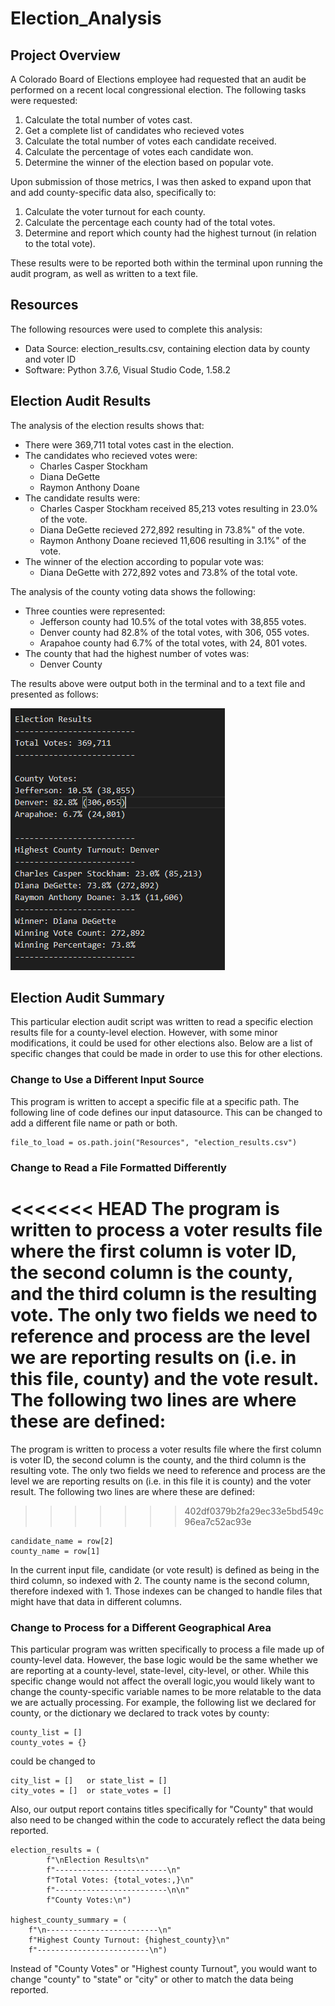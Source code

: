 # Election_Analysis

## Project Overview
A Colorado Board of Elections employee had requested that an audit be performed on a recent local congressional election.  The following tasks were requested:

1.  Calculate the total number of votes cast.
1.  Get a complete list of candidates who recieved votes
1.  Calculate the total number of votes each candidate received.
1.  Calculate the percentage of votes each candidate won.
1.  Determine the winner of the election based on popular vote.

Upon submission of those metrics, I was then asked to expand upon that and add county-specific data also, specifically to:
1.  Calculate the voter turnout for each county.
1.  Calculate the percentage each county had of the total votes.
1.  Determine and report which county had the highest turnout (in relation to the total vote).

These results were to be reported both within the terminal upon running the audit program, as well as written to a text file.

##  Resources
The following resources were used to complete this analysis:
- Data Source:  election_results.csv, containing election data by county and voter ID
- Software:  Python 3.7.6, Visual Studio Code, 1.58.2

## Election Audit Results
The analysis of the election results shows that:
- There were 369,711 total votes cast in the election.
- The candidates who recieved votes were:
    - Charles Casper Stockham
    - Diana DeGette
    - Raymon Anthony Doane
- The candidate results were:
    - Charles Casper Stockham received 85,213 votes resulting in 23.0% of the vote.
    - Diana DeGette recieved 272,892 resulting in 73.8%" of the vote. 
    - Raymon Anthony Doane recieved 11,606 resulting in 3.1%" of the vote.
- The winner of the election according to popular vote was:
    - Diana DeGette with 272,892 votes and 73.8% of the total vote.

 The analysis of the county voting data shows the following:
 - Three counties were represented:
    - Jefferson county had 10.5% of the total votes with 38,855 votes.
    - Denver county had 82.8% of the total votes, with 306, 055 votes.
    - Arapahoe county had 6.7% of the total votes, with 24, 801 votes.
 - The county that had the highest number of votes was:
    - Denver County

The results above were output both in the terminal and to a text file and presented as follows:

![Results_output](analysis/Results_output.png)


 ## Election Audit Summary
 This particular election audit script was written to read a specific election results file for a county-level election.  However, with some minor modifications, it could be used for other elections also.  Below are a list of specific changes that could be made in order to use this for other elections.

### Change to Use a Different Input Source
This program is written to accept a specific file at a specific path.  The following line of code defines our input datasource.  This can be changed to add a different file name or path or both.

    file_to_load = os.path.join("Resources", "election_results.csv")


### Change to Read a File Formatted Differently
<<<<<<< HEAD
The program is written to process a voter results file where the first column is voter ID, the second column is the county, and the third column is the resulting vote.  The only two fields we need to reference and process are the level we are reporting results on (i.e. in this file, county) and the vote result.  The following two lines are where these are defined:
=======
The program is written to process a voter results file where the first column is voter ID, the second column is the county, and the third column is the resulting vote.  The only two fields we need to reference and process are the level we are reporting results on (i.e. in this file it is county) and the voter result.  The following two lines are where these are defined:
>>>>>>> 402df0379b2fa29ec33e5bd549c96ea7c52ac93e
        
    candidate_name = row[2]
    county_name = row[1]

In the current input file, candidate (or vote result) is defined as being in the third column, so indexed with 2.  The county name is the second column, therefore indexed with 1.  Those indexes can be changed to handle files that might have that data in different columns.

### Change to Process for a Different Geographical Area
This particular program was written specifically to process a file made up of county-level data.  However, the base logic would be the same whether we are reporting at a county-level, state-level, city-level, or other. While this specific change would not affect the overall logic,you would likely want to change the county-specific variable names to be more relatable to the data we are actually processing.  For example, the following list we declared for county, or the dictionary we declared to track votes by county:

    county_list = []
    county_votes = {}

could be changed to 

    city_list = []   or state_list = []
    city_votes = []  or state_votes = []

Also, our output report contains titles specifically for "County" that would also need to be changed within the code to accurately reflect the data being reported.  

    election_results = (
            f"\nElection Results\n"
            f"-------------------------\n"
            f"Total Votes: {total_votes:,}\n"
            f"-------------------------\n\n"
            f"County Votes:\n")
        
    highest_county_summary = (
        f"\n-------------------------\n"
        f"Highest County Turnout: {highest_county}\n"
        f"-------------------------\n")

Instead of "County Votes" or "Highest county Turnout", you would want to change "county" to "state" or "city" or other to match the data being reported.



